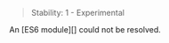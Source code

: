 
> Stability: 1 - Experimental

An [ES6 module][] could not be resolved.

<a id="ERR_MISSING_PLATFORM_FOR_WORKER"></a>
